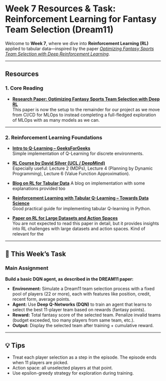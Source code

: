 # Week 7 Resources & Task: Reinforcement Learning for Fantasy Team Selection (Dream11)

Welcome to **Week 7**, where we dive into **Reinforcement Learning (RL)** applied to tabular data—inspired by the paper [_Optimizing Fantasy Sports Team Selection with Deep Reinforcement Learning_](https://arxiv.org/html/2412.19215v1).

---

## Resources

### 1. Core Reading

- **[Research Paper: Optimizing Fantasy Sports Team Selection with Deep RL](https://arxiv.org/html/2412.19215v1)**  
  This paper is now the setup to the remainder for our project as we move from CI/CD for MLOps to instead completing a full-fledged exploration of MLOps with as many models as we can.

---

### 2. Reinforcement Learning Foundations
- **[Intro to Q-Learning – GeeksForGeeks](https://www.geeksforgeeks.org/q-learning-in-python/)**  
  Simple implementation of Q-Learning for discrete environments.

- **[RL Course by David Silver (UCL / DeepMind)](https://www.davidsilver.uk/teaching/)**  
  Especially useful: Lecture 2 (MDPs), Lecture 4 (Planning by Dynamic Programming), Lecture 6 (Value Function Approximation).

- **[Blog on RL for Tabular Data](https://medium.com/@tom.kaminski01/reinforcement-learning-for-f9a28632914f)**
A blog on implementation with some explanations provided too

- **[Reinforcement Learning with Tabular Q-Learning – Towards Data Science](https://towardsdatascience.com/reinforcement-learning-with-tabular-q-learning-in-python-6646cbd28ee0)**  
  Good practical guide for implementing tabular Q-learning in Python.

- **[Paper on RL for Large Datasets and Action Spaces](https://arxiv.org/pdf/2405.10310)**  
You are not expected to read this paper in detail, but it provides insights into RL challenges with large datasets and action spaces. Kind of relevant for the 


---

## 📝 This Week’s Task

### Main Assignment

**Build a basic DQN agent, as described in the DREAM11 paper:**

- **Environment:** Simulate a Dream11 team selection process with a fixed pool of players (22 or more), each with features like position, credit, recent form, average points.
- **Agent:** Use **Deep Q-Networks (DQN)** to train an agent that learns to select the best 11-player team based on rewards (fantasy points).
- **Reward:** Total fantasy score of the selected team. Penalize invalid teams (budget exceeded, too many players from same team, etc.).
- **Output:** Display the selected team after training + cumulative reward.
---

## 💡 Tips
- Treat each player selection as a step in the episode. The episode ends when 11 players are picked.
- Action space: all unselected players at that point.
- Use epsilon-greedy strategy for exploration during training.

